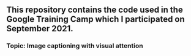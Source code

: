 ## This repository contains the code used in the Google Training Camp which I participated on September 2021.

### **Topic:** Image captioning with visual attention

